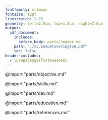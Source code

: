 ```yaml
---
fontfamily: crimson
fontsize: 12pt
linestretch: 1.25
geometry: left=2.5cm, top=1.5cm, right=2.5cm
output:
  pdf_document:
    includes:
      before_body: parts/header.md
    path: "./cv.samueloverington.pdf"
    toc: false
header-includes:
  - \usepackage{fontawesome}
---
```


@import "parts/objective.md"

@import "parts/skills.md"

@import "parts/dev.md"
<!--
@import "parts/teaching.md"
 -->
@import "parts/education.md"
<!-- Academic references -->
@import "parts/references.md"
